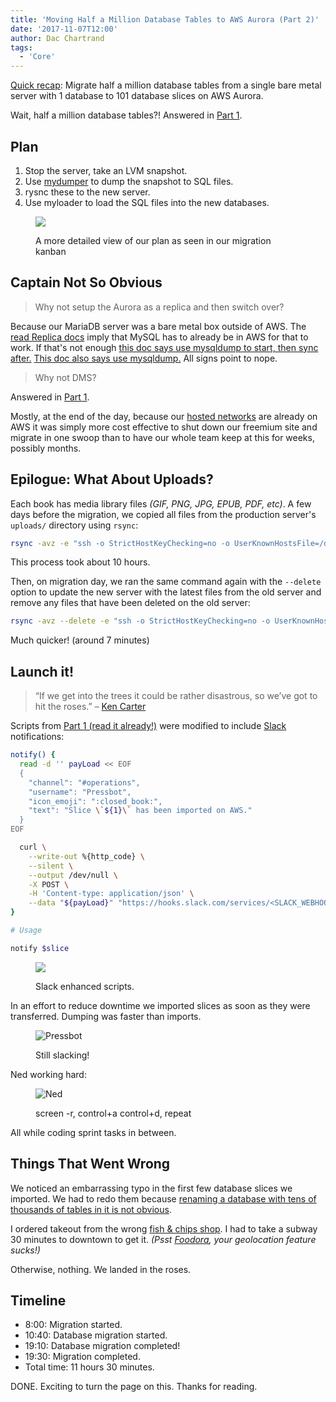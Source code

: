 ```yaml
---
title: 'Moving Half a Million Database Tables to AWS Aurora (Part 2)'
date: '2017-11-07T12:00'
author: Dac Chartrand
tags:
  - 'Core'
---
```


[Quick recap](https://pressbooks.org/blog/2017/10/19/moving-half-a-million-database-tables-to-aws-aurora-part-1/):
Migrate half a million database tables from a single bare metal server with 1 database to
101 database slices on AWS Aurora.

Wait, half a million database tables?! Answered in
[Part 1](https://pressbooks.org/blog/2017/10/19/moving-half-a-million-database-tables-to-aws-aurora-part-1/).

## Plan

1. Stop the server, take an LVM snapshot.
2. Use [mydumper](https://github.com/maxbube/mydumper) to dump the snapshot to SQL files.
3. rysnc these to the new server.
4. Use myloader to load the SQL files into the new databases.

<figure>

![](/images/Migration-Kanban.png)

<figcaption>A more detailed view of our plan as seen in our migration kanban</figcaption>

</figure>

## Captain Not So Obvious

> Why not setup the Aurora as a replica and then switch over?

Because our MariaDB server was a bare metal box outside of AWS. The
[read Replica docs](http://docs.aws.amazon.com/AmazonRDS/latest/UserGuide/Aurora.Migration.RDSMySQL.html) imply
that MySQL has to already be in AWS for that to work. If that's not enough
[this doc says use mysqldump to start, then sync after.](http://docs.aws.amazon.com/AmazonRDS/latest/UserGuide/MySQL.Procedural.Importing.NonRDSRepl.html)
[This doc also says use mysqldump.](http://docs.aws.amazon.com/AmazonRDS/latest/UserGuide/MySQL.Procedural.Importing.External.Repl.html)
All signs point to nope.

> Why not DMS?

Answered in
[Part 1](https://pressbooks.org/blog/2017/10/19/moving-half-a-million-database-tables-to-aws-aurora-part-1/).

Mostly, at the end of the day, because our
[hosted networks](https://pressbooks.education/) are already on AWS it was simply more
cost effective to shut down our freemium site and migrate in one swoop than to have our
whole team keep at this for weeks, possibly months.

## Epilogue: What About Uploads?

Each book has media library files *(GIF, PNG, JPG, EPUB, PDF, etc)*. A few days before the
migration, we copied all files from the production server's `uploads/` directory using
`rsync`:

```bash
rsync -avz -e "ssh -o StrictHostKeyChecking=no -o UserKnownHostsFile=/dev/null" someuser@oldpressbooksdotcom:/path/to/uploads/ /path/to/uploads/ --progress
```

This process took about 10 hours.

Then, on migration day, we ran the same command again with the `--delete` option to update
the new server with the latest files from the old server and remove any files that have
been deleted on the old server:

```bash
rsync -avz --delete -e "ssh -o StrictHostKeyChecking=no -o UserKnownHostsFile=/dev/null" someuser@oldpressbooksdotcom:/path/to/uploads/ /path/to/uploads/ --progress
```

Much quicker! (around 7 minutes)

## Launch it!

> “If we get into the trees it could be rather disastrous, so we’ve got to hit the roses.”
> – [Ken Carter](http://hnmag.ca/festivals/aiming-for-the-roses-with-devil-at-your-heels/)

Scripts from
[Part 1 (read it already!)](https://pressbooks.org/blog/2017/10/19/moving-half-a-million-database-tables-to-aws-aurora-part-1/)
were modified to include [Slack](https://slack.com/) notifications:

```bash
notify() {
  read -d '' payLoad << EOF
  {
    "channel": "#operations",
    "username": "Pressbot",
    "icon_emoji": ":closed_book:",
    "text": "Slice \`${1}\` has been imported on AWS."
  }
EOF

  curl \
    --write-out %{http_code} \
    --silent \
    --output /dev/null \
    -X POST \
    -H 'Content-type: application/json' \
    --data "${payLoad}" "https://hooks.slack.com/services/<SLACK_WEBHOOK_ID>"
}

# Usage

notify $slice
```

<figure>

![](/images/pressbot-e1510002038580.png)

<figcaption>Slack enhanced scripts.</figcaption>

</figure>

In an effort to reduce downtime we imported slices as soon as they were transferred.
Dumping was faster than imports.

<figure>

![Pressbot](/images/pressbot2.png)

<figcaption>Still slacking!</figcaption>

</figure>

Ned working hard:

<figure>

![Ned](/images/ned-again-225x300.jpg)

<figcaption>screen -r, control+a control+d,
repeat</figcaption>
</figure>

All while coding sprint tasks in between.

## Things That Went Wrong

We noticed an embarrassing typo in the first few database slices we imported. We had to
redo them because
[renaming a database with tens of thousands of tables in it is not obvious](https://stackoverflow.com/questions/67093/how-do-i-quickly-rename-a-mysql-database-change-schema-name).

I ordered takeout from the wrong [fish & chips shop](http://www.comptoir21.com/). I had to
take a subway 30 minutes to downtown to get it. _(Psst [Foodora](https://www.foodora.ca),
your geolocation feature sucks!)_

Otherwise, nothing. We landed in the roses.

## Timeline

- 8:00: Migration started.
- 10:40: Database migration started.
- 19:10: Database migration completed!
- 19:30: Migration completed.
- Total time: 11 hours 30 minutes.

DONE. Exciting to turn the page on this. Thanks for reading.

